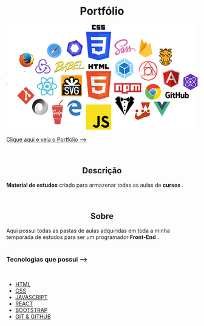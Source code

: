 
<h1 align='center'>Portfólio</h1>

<img src='./frontend.png'>

<br/>

<a href='https://evanilsonpg.github.io/Site-Portfolio-1/'>Clique aqui e veja o Portfólio --></a>

<br/>

<h2 align='center'>Descrição</h2> 

**Material de estudos** criado para armazenar todas as aulas de **cursos** .

<br/>

<h2 align='center'>Sobre</h2>

Aqui possui todas as pastas de aulas adquiridas em toda a minha temporada de estudos para ser um programador **Front-End** .
<br/>
<br/>

### **Tecnologias que possui** -->
<br/>

- [HTML]()
- [CSS]()
- [JAVASCRIPT]()
- [REACT]()
- [BOOTSTRAP]()
- [GIT & GITHUB]()

